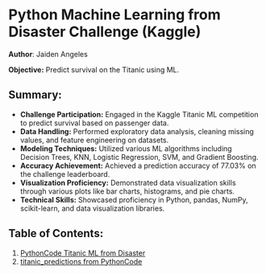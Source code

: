# Python Machine Learning from Disaster Challenge (Kaggle)
**Author**: Jaiden Angeles

**Objective:** Predict survival on the Titanic using ML.

## Summary:

- **Challenge Participation:** Engaged in the Kaggle Titanic ML competition to predict survival based on passenger data.
- **Data Handling:** Performed exploratory data analysis, cleaning missing values, and feature engineering on datasets.
- **Modeling Techniques:** Utilized various ML algorithms including Decision Trees, KNN, Logistic Regression, SVM, and Gradient Boosting.
- **Accuracy Achievement:** Achieved a prediction accuracy of 77.03% on the challenge leaderboard.
- **Visualization Proficiency:** Demonstrated data visualization skills through various plots like bar charts, histograms, and pie charts.
- **Technical Skills:** Showcased proficiency in Python, pandas, NumPy, scikit-learn, and data visualization libraries.


## Table of Contents:
1. [PythonCode Titanic ML from Disaster](https://github.com/jaidenangeles/Project-Portfolio/blob/main/Python%20Titanic%3A%20Machine%20Learning%20from%20Disaster%20Challenge%20(Kaggle)/PythonCode%20Titanic%20ML%20from%20Disaster.ipynb)
2. [titanic_predictions from PythonCode](https://github.com/jaidenangeles/Project-Portfolio/blob/main/Python%20Titanic%3A%20Machine%20Learning%20from%20Disaster%20Challenge%20(Kaggle)/titanic_predictions%20from%20PythonCode.xlsx)
